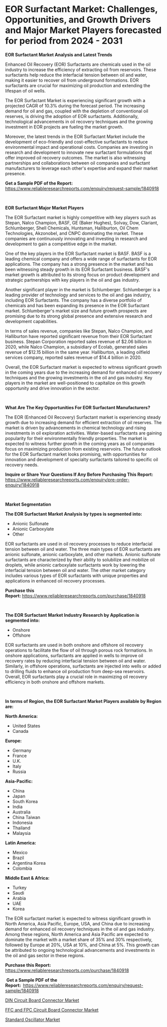 <p><h1>EOR Surfactant Market: Challenges, Opportunities, and Growth Drivers and Major Market Players forecasted for period from 2024 - 2031</h1></p><p><strong>EOR Surfactant Market Analysis and Latest Trends</strong></p>
<p><p>Enhanced Oil Recovery (EOR) Surfactants are chemicals used in the oil industry to increase the efficiency of extracting oil from reservoirs. These surfactants help reduce the interfacial tension between oil and water, making it easier to recover oil from underground formations. EOR surfactants are crucial for maximizing oil production and extending the lifespan of oil wells.</p><p>The EOR Surfactant Market is experiencing significant growth with a projected CAGR of 10.3% during the forecast period. The increasing demand for oil and gas, coupled with the depletion of conventional oil reserves, is driving the adoption of EOR surfactants. Additionally, technological advancements in oil recovery techniques and the growing investment in EOR projects are fueling the market growth.</p><p>Moreover, the latest trends in the EOR Surfactant Market include the development of eco-friendly and cost-effective surfactants to reduce environmental impact and operational costs. Companies are investing in research and development to innovate new surfactant formulations that offer improved oil recovery outcomes. The market is also witnessing partnerships and collaborations between oil companies and surfactant manufacturers to leverage each other's expertise and expand their market presence.</p></p>
<p><strong>Get a Sample PDF of the Report:&nbsp;</strong> <a href="https://www.reliableresearchreports.com/enquiry/request-sample/1840918">https://www.reliableresearchreports.com/enquiry/request-sample/1840918</a></p>
<p>&nbsp;</p>
<p><strong>EOR Surfactant Major Market Players</strong></p>
<p><p>The EOR Surfactant market is highly competitive with key players such as Stepan, Nalco Champion, BASF, GE (Baker Hughes), Solvay, Dow, Clariant, Schlumberger, Shell Chemicals, Huntsman, Halliburton, Oil Chem Technologies, Akzonobel, and CNPC dominating the market. These companies are continuously innovating and investing in research and development to gain a competitive edge in the market.</p><p>One of the key players in the EOR Surfactant market is BASF. BASF is a leading chemical company and offers a wide range of surfactants for EOR applications. The company has a strong presence in the market and has been witnessing steady growth in its EOR Surfactant business. BASF's market growth is attributed to its strong focus on product development and strategic partnerships with key players in the oil and gas industry.</p><p>Another significant player in the market is Schlumberger. Schlumberger is a leading provider of technology and services to the oil and gas industry, including EOR Surfactants. The company has a diverse portfolio of chemicals and has been expanding its presence in the EOR Surfactant market. Schlumberger's market size and future growth prospects are promising due to its strong global presence and extensive research and development capabilities.</p><p>In terms of sales revenue, companies like Stepan, Nalco Champion, and Halliburton have reported significant revenue from their EOR Surfactant business. Stepan Corporation reported sales revenue of $2.06 billion in 2020, while Nalco Champion, a subsidiary of Ecolab, generated sales revenue of $12.15 billion in the same year. Halliburton, a leading oilfield services company, reported sales revenue of $14.4 billion in 2020.</p><p>Overall, the EOR Surfactant market is expected to witness significant growth in the coming years due to the increasing demand for enhanced oil recovery techniques and the growing investments in the oil and gas industry. Key players in the market are well-positioned to capitalize on this growth opportunity and drive innovation in the sector.</p></p>
<p>&nbsp;</p>
<p><strong>What Are The Key Opportunities For EOR Surfactant Manufacturers?</strong></p>
<p><p>The EOR (Enhanced Oil Recovery) Surfactant market is experiencing steady growth due to increasing demand for efficient extraction of oil reserves. The market is driven by advancements in chemical technology and rising investments in oil exploration activities. Water-based surfactants are gaining popularity for their environmentally friendly properties. The market is expected to witness further growth in the coming years as oil companies focus on maximizing production from existing reservoirs. The future outlook for the EOR Surfactant market looks promising, with opportunities for innovation and development of specialty surfactants tailored to specific oil recovery needs.</p></p>
<p><strong>Inquire or Share Your Questions If Any Before Purchasing This Report:</strong> <a href="https://www.reliableresearchreports.com/enquiry/pre-order-enquiry/1840918">https://www.reliableresearchreports.com/enquiry/pre-order-enquiry/1840918</a></p>
<p>&nbsp;</p>
<p><strong>Market Segmentation</strong></p>
<p><strong>The EOR Surfactant Market Analysis by types is segmented into:</strong></p>
<p><ul><li>Anionic Sulfonate</li><li>Anionic Carboxylate</li><li>Other</li></ul></p>
<p><p>EOR surfactants are used in oil recovery processes to reduce interfacial tension between oil and water. The three main types of EOR surfactants are anionic sulfonate, anionic carboxylate, and other markets. Anionic sulfonate surfactants are characterized by their ability to solubilize and mobilize oil droplets, while anionic carboxylate surfactants work by lowering the interfacial tension between oil and water. The other market category includes various types of EOR surfactants with unique properties and applications in enhanced oil recovery processes.</p></p>
<p><strong>Purchase this Report:&nbsp;</strong><a href="https://www.reliableresearchreports.com/purchase/1840918">https://www.reliableresearchreports.com/purchase/1840918</a></p>
<p>&nbsp;</p>
<p><strong>The EOR Surfactant Market Industry Research by Application is segmented into:</strong></p>
<p><ul><li>Onshore</li><li>Offshore</li></ul></p>
<p><p>EOR surfactants are used in both onshore and offshore oil recovery operations to facilitate the flow of oil through porous rock formations. In onshore applications, surfactants are applied in wells to improve oil recovery rates by reducing interfacial tension between oil and water. Similarly, in offshore operations, surfactants are injected into wells or added to drilling fluids to enhance oil production from deep-sea reservoirs. Overall, EOR surfactants play a crucial role in maximizing oil recovery efficiency in both onshore and offshore markets.</p></p>
<p>&nbsp;</p>
<p><strong>In terms of Region, the EOR Surfactant Market Players available by Region are:</strong></p>
<p>
    <p> <strong> North America: </strong>
        <ul>
            <li>United States</li>
            <li>Canada</li>
        </ul>
        </p> 
    <p> <strong> Europe: </strong>
        <ul>
            <li>Germany</li>
            <li>France</li>
            <li>U.K.</li>
            <li>Italy</li>
            <li>Russia</li>
        </ul>
        </p> 
    <p> <strong> Asia-Pacific: </strong>
        <ul>
            <li>China</li>
            <li>Japan</li>
            <li>South Korea</li>
            <li>India</li>
            <li>Australia</li>
            <li>China Taiwan</li>
            <li>Indonesia</li>
            <li>Thailand</li>
            <li>Malaysia</li>
        </ul>
        </p> 
    <p> <strong> Latin America: </strong>
        <ul>
            <li>Mexico</li>
            <li>Brazil</li>
            <li>Argentina Korea</li>
            <li>Colombia</li>
        </ul>
        </p> 
    <p> <strong> Middle East & Africa: </strong>
        <ul>
            <li>Turkey</li>
            <li>Saudi</li>
            <li>Arabia</li>
            <li>UAE</li>
            <li>Korea</li>
        </ul>
    </p>
    </p>
<p><p>The EOR surfactant market is expected to witness significant growth in North America, Asia Pacific, Europe, USA, and China due to increasing demand for enhanced oil recovery techniques in the oil and gas industry. Among these regions, North America and Asia Pacific are expected to dominate the market with a market share of 35% and 30% respectively, followed by Europe at 20%, USA at 10%, and China at 5%. This growth can be attributed to ongoing technological advancements and investments in the oil and gas sector in these regions.</p></p>
<p><strong>Purchase this Report: </strong><a href="https://www.reliableresearchreports.com/purchase/1840918">https://www.reliableresearchreports.com/purchase/1840918</a></p>
<p>&nbsp;<strong>Get a Sample PDF of the Report:&nbsp;&nbsp;</strong><a href="https://www.reliableresearchreports.com/enquiry/request-sample/1840918">https://www.reliableresearchreports.com/enquiry/request-sample/1840918</a></p>
<p><strong></strong></p>
<p><p><a href="https://view.publitas.com/reportprime-1/global-din-circuit-board-connector-market-size-and-market-trends-insights-and-projections-from-2024-to-2031/">DIN Circuit Board Connector Market</a></p><p><a href="https://view.publitas.com/reportprime-1/ffc-and-fpc-circuit-board-connector-market-size-share-trends-analysis-report-by-application-regional-outlook-competitive-strategies-and-segment-forecasts-2024-2031/">FFC and FPC Circuit Board Connector Market</a></p><p><a href="https://view.publitas.com/reportprime-1/standard-oscillator-market-challenges-opportunities-and-growth-drivers-and-major-market-players-forecasted-for-period-from-2024-2031/">Standard Oscillator Market</a></p></p>